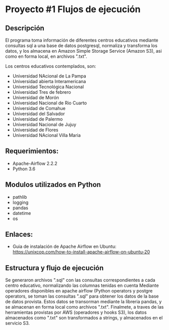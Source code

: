 # Proyecto #1 Flujos de ejecución
## Descripción
El programa toma información de diferentes centros educativos mediante consultas sql a una base de datos postgresql, normaliza y transforma los datos, y los almacena en Amazon Simple Storage Service (Amazon S3), asi como en forma local, en archivos ".txt".

Los centros educativos contemplados, son:

- Universidad NAcional de La Pampa
- Universidad abierta Interamericana
- Universidad Tecnológica Nacional
- Universidad Tres de febrero
- Universidad de Morón
- Universidad Nacional de Rio Cuarto
- Universidad de Comahue
- Universidad del Salvador
- Universidad de Palermo
- Universidad Nacional de Jujuy
- Universidad de Flores
- Universidad NAcional Villa Maria

## Requerimientos:
- Apache-Airflow 2.2.2
- Python 3.6
## Modulos utilizados en Python
- pathlib
- logging
- pandas
- datetime
- os

## Enlaces:

- Guia de instalación de Apache Airflow en Ubuntu: https://unixcop.com/how-to-install-apache-airflow-on-ubuntu-20

## Estructura y flujo de ejecución
  Se generaron archivos ".sql" con las consultas correspondientes a cada centro educativo, normalizando las columnas tenidas en cuenta
  Mediante operadores disponibles en apache airflow (Python operators y postgre operators, se toman las consultas ".sql" para obtener los datos de la       base de datos provista. Estos datos se transorman mediante la libreria pandas, y se almacenan en forma local como archivos ".txt".
  Finalmete, a traves de las herramientas provistas por AWS (operadores y hooks S3), los datos almacenados como ".txt" son transformados a strings, y       almacenados en el servicio S3.

